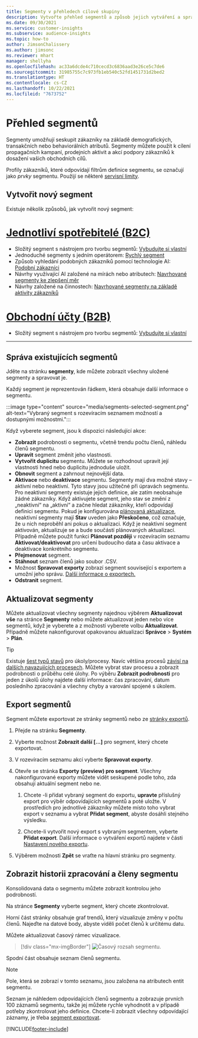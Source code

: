 ```yaml
---
title: Segmenty v přehledech cílové skupiny
description: Vytvořte přehled segmentů a způsob jejich vytváření a správy.
ms.date: 09/30/2021
ms.service: customer-insights
ms.subservice: audience-insights
ms.topic: how-to
author: JimsonChalissery
ms.author: jimsonc
ms.reviewer: mhart
manager: shellyha
ms.openlocfilehash: ac33a6dcde4c710cecd3c6836aad3e26ce5c7de6
ms.sourcegitcommit: 31985755c7c973fb1eb540c52fd1451731d2bed2
ms.translationtype: HT
ms.contentlocale: cs-CZ
ms.lasthandoff: 10/22/2021
ms.locfileid: "7673752"
---
```

# <a name="segments-overview"></a>Přehled segmentů

Segmenty umožňují seskupit zákazníky na základě demografických, transakčních nebo behaviorálních atributů. Segmenty můžete použít k cílení propagačních kampaní, prodejních aktivit a akcí podpory zákazníků k dosažení vašich obchodních cílů.

Profily zákazníků, které odpovídají filtrům definice segmentu, se označují jako *prvky* segmentu. Použijí se některé [servisní limity](service-limits.md).

## <a name="create-a-new-segment"></a>Vytvořit nový segment

Existuje několik způsobů, jak vytvořit nový segment: 

# <a name="individual-consumers-b-to-c"></a>[Jednotliví spotřebitelé (B2C)](#tab/b2c)

- Složitý segment s nástrojem pro tvorbu segmentů: [Vybudujte si vlastní](segment-builder.md#create-a-new-segment) 
- Jednoduché segmenty s jedním operátorem: [Rychlý segment](segment-builder.md#quick-segments) 
- Způsob vyhledání podobných zákazníků pomocí technologie AI: [Podobní zákazníci](find-similar-customer-segments.md) 
- Návrhy využívající AI založené na mírách nebo atributech: [Navrhované segmenty ke zlepšení měr](suggested-segments.md) 
- Návrhy založené na činnostech: [Navrhované segmenty na základě aktivity zákazníků](suggested-segments-activity.md) 

# <a name="business-accounts-b-to-b"></a>[Obchodní účty (B2B)](#tab/b2b)

- Složitý segment s nástrojem pro tvorbu segmentů: [Vybudujte si vlastní](segment-builder.md#create-a-new-segment)

---

## <a name="manage-existing-segments"></a>Správa existujících segmentů

Jděte na stránku **segmenty**, kde můžete zobrazit všechny uložené segmenty a spravovat je.

Každý segment je reprezentován řádkem, která obsahuje další informace o segmentu.

:::image type="content" source="media/segments-selected-segment.png" alt-text="Vybraný segment s rozevíracím seznamem možností a dostupnými možnostmi.":::

Když vyberete segment, jsou k dispozici následující akce:

- **Zobrazit** podrobnosti o segmentu, včetně trendu počtu členů, náhledu členů segmentu.
- **Upravit** segment změnit jeho vlastnosti.
- **Vytvořit duplicitu** segmentu. Můžete se rozhodnout upravit její vlastnosti hned nebo duplicitu jednoduše uložit.
- **Obnovit** segment a zahrnout nejnovější data.
- **Aktivace** nebo **deaktivace** segmentu. Segmenty mají dva možné stavy – aktivní nebo neaktivní. Tyto stavy jsou užitečné při úpravách segmentu. Pro neaktivní segmenty existuje jejich definice, ale zatím neobsahuje žádné zákazníky. Když aktivujete segment, jeho stav se změní z „neaktivní“ na „aktivní“ a začne hledat zákazníky, kteří odpovídají definici segmentu. Pokud je konfigurována [plánovaná aktualizace](system.md#schedule-tab), neaktivní segmenty mají **Stav** uveden jako **Přeskočeno**, což označuje, že u nich neproběhl ani pokus o aktualizaci. Když je neaktivní segment aktivován, aktualizuje se a bude součástí plánovaných aktualizací.
  Případně můžete použít funkci **Plánovat později** v rozevíracím seznamu **Aktivovat/deaktivovat** pro určení budoucího data a času aktivace a deaktivace konkrétního segmentu.
- **Přejmenovat** segment.
- **Stáhnout** seznam členů jako soubor .CSV.
- Možnost **Spravovat exporty** zobrazí segment související s exportem a umožní jeho správu. [Další informace o exportech.](export-destinations.md)
- **Odstranit** segment.

## <a name="refresh-segments"></a>Aktualizovat segmenty

Můžete aktualizovat všechny segmenty najednou výběrem **Aktualizovat vše** na stránce **Segmenty** nebo můžete aktualizovat jeden nebo více segmentů, když je vyberete a z možností vyberete volbu **Aktualizovat**. Případně můžete nakonfigurovat opakovanou aktualizaci **Správce** > **Systém** > **Plán**.

> [!TIP]
> Existuje [šest typů stavů](system.md#status-types) pro úkoly/procesy. Navíc většina procesů [závisí na dalších navazujících procesech](system.md#refresh-policies). Můžete vybrat stav procesu a zobrazit podrobnosti o průběhu celé úlohy. Po výběru **Zobrazit podrobnosti** pro jeden z úkolů úlohy najdete další informace: čas zpracování, datum posledního zpracování a všechny chyby a varování spojené s úkolem.

## <a name="export-segments"></a>Export segmentů

Segment můžete exportovat ze stránky segmentů nebo ze [stránky exportů](export-destinations.md). 

1. Přejde na stránku **Segmenty**.

1. Vyberte možnost **Zobrazit další [...]** pro segment, který chcete exportovat.

1. V rozevíracím seznamu akcí vyberte **Spravovat exporty**.

1. Otevře se stránka **Exporty (preview) pro segment**. Všechny nakonfigurované exporty můžete vidět seskupené podle toho, zda obsahují aktuální segment nebo ne.

   1. Chcete -li přidat vybraný segment do exportu, **upravte** příslušný export pro výběr odpovídajících segmentů a poté uložte. V prostředích pro jednotlivé zákazníky můžete místo toho vybrat export v seznamu a vybrat **Přidat segment**, abyste dosáhli stejného výsledku.

   1. Chcete-li vytvořit nový export s vybraným segmentem, vyberte **Přidat export**. Další informace o vytváření exportů najdete v části [Nastavení nového exportu](export-destinations.md#set-up-a-new-export).

1. Výběrem možnosti **Zpět** se vraťte na hlavní stránku pro segmenty.

## <a name="view-processing-history-and-segment-members"></a>Zobrazit historii zpracování a členy segmentu

Konsolidovaná data o segmentu můžete zobrazit kontrolou jeho podrobností.

Na stránce **Segmenty** vyberte segment, který chcete zkontrolovat.

Horní část stránky obsahuje graf trendů, který vizualizuje změny v počtu členů. Najeďte na datové body, abyste viděli počet členů k určitému datu.

Můžete aktualizovat časový rámec vizualizace.

> [!div class="mx-imgBorder"]
> ![Časový rozsah segmentu.](media/segment-time-range.png "Časový rozsah segmentu")

Spodní část obsahuje seznam členů segmentu.

> [!NOTE]
> Pole, která se zobrazí v tomto seznamu, jsou založena na atributech entit segmentu.
>
>Seznam je náhledem odpovídajících členů segmentu a zobrazuje prvních 100 záznamů segmentu, takže jej můžete rychle vyhodnotit a v případě potřeby zkontrolovat jeho definice. Chcete-li zobrazit všechny odpovídající záznamy, je třeba [segment exportovat](export-destinations.md).

[!INCLUDE[footer-include](../includes/footer-banner.md)] 
